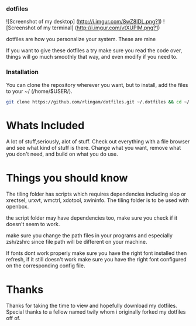 ### dotfiles
![Screenshot of my desktop] (http://i.imgur.com/8wZ8IDL.png?1)
![Screenshot of my terminal] (http://i.imgur.com/vtXUPlM.png?1)

dotfiles are how you personalize your system. These are mine

If you want to give these dotfiles a try make sure you read the code
over, things will go much smoothly that way, and even modify if you 
need to.

### Installation
You can clone the repository wherever you want, but to install, add 
the files to your ~/ (/home/$USER/). 

```bash
git clone https://github.com/rlingam/dotfiles.git ~/.dotfiles && cd ~/.dotfiles && cp ~/.dotfiles/* ~/
```

# Whats Included
A lot of stuff,seriously, alot of stuff. Check out everything with a 
file browser and see what kind of stuff is there. Change what you 
want, remove what you don't need, and build on what you do use.

# Things you should know
The tiling folder has scripts which requires dependencies including 
slop or xrectsel, urxvt, wmctrl, xdotool, xwininfo. The tiling folder
is to be used with openbox.

the script folder may have dependencies too, make sure you check 
if it doesn't seem to work.

make sure you change the path files in your programs and especially
zsh/zshrc since file path will be different on your machine.

If fonts dont work properly make sure you have the right font
installed then refresh, if it still doesn't work make sure
you have the right font configured on the corresponding
config file.

# Thanks
Thanks for taking the time to view and hopefully download
my dotfiles. Special thanks to a fellow named twily whom
i originally forked my dotfiles off of.








